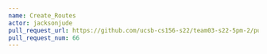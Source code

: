 ```yaml
---
name: Create_Routes
actor: jacksonjude
pull_request_url: https://github.com/ucsb-cs156-s22/team03-s22-5pm-2/pull/66
pull_request_num: 66
---
```

